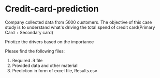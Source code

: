 # Credit-card-prediction

Company collected data from 5000 customers. The objective of this case study is to understand what's driving the total spend of credit card(Primary Card + Secondary card)	

Priotize the drivers based on the importance

Please find the following files:
1) Required .R file
2) Provided data and other material
3) Prediction in form of excel file, Results.csv
